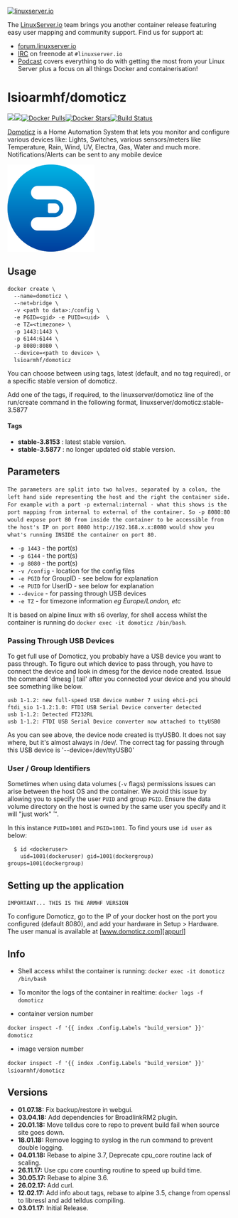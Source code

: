 [linuxserverurl]: https://linuxserver.io
[forumurl]: https://forum.linuxserver.io
[ircurl]: https://www.linuxserver.io/irc/
[podcasturl]: https://www.linuxserver.io/podcast/
[appurl]: https://www.domoticz.com
[hub]: https://hub.docker.com/r/lsioarmhf/domoticz/

[![linuxserver.io](https://raw.githubusercontent.com/linuxserver/docker-templates/master/linuxserver.io/img/linuxserver_medium.png)][linuxserverurl]

The [LinuxServer.io][linuxserverurl] team brings you another container release featuring easy user mapping and community support. Find us for support at:
* [forum.linuxserver.io][forumurl]
* [IRC][ircurl] on freenode at `#linuxserver.io`
* [Podcast][podcasturl] covers everything to do with getting the most from your Linux Server plus a focus on all things Docker and containerisation!

# lsioarmhf/domoticz
[![](https://images.microbadger.com/badges/version/lsioarmhf/domoticz.svg)](https://microbadger.com/images/lsioarmhf/domoticz "Get your own version badge on microbadger.com")[![](https://images.microbadger.com/badges/image/lsioarmhf/domoticz.svg)](https://microbadger.com/images/lsioarmhf/domoticz "Get your own image badge on microbadger.com")[![Docker Pulls](https://img.shields.io/docker/pulls/lsioarmhf/domoticz.svg)][hub][![Docker Stars](https://img.shields.io/docker/stars/lsioarmhf/domoticz.svg)][hub][![Build Status](https://ci.linuxserver.io/buildStatus/icon?job=Docker-Builders/armhf/armhf-domoticz)](https://ci.linuxserver.io/job/Docker-Builders/job/armhf/job/armhf-domoticz/)

[Domoticz][appurl] is a Home Automation System that lets you monitor and configure various devices like: Lights, Switches, various sensors/meters like Temperature, Rain, Wind, UV, Electra, Gas, Water and much more. Notifications/Alerts can be sent to any mobile device

[![domoticz](https://github.com/domoticz/domoticz/raw/master/www/images/logo.png)][appurl]

## Usage

```
docker create \
  --name=domoticz \
  --net=bridge \
  -v <path to data>:/config \
  -e PGID=<gid> -e PUID=<uid>  \
  -e TZ=<timezone> \
  -p 1443:1443 \
  -p 6144:6144 \
  -p 8080:8080 \
  --device=<path to device> \
  lsioarmhf/domoticz
```

You can choose between using tags, latest (default, and no tag required), or a specific stable version of domoticz.

Add one of the tags, if required, to the linuxserver/domoticz line of the run/create command in the following format, linuxserver/domoticz:stable-3.5877

#### Tags

+ **stable-3.8153** : latest stable version.
+ **stable-3.5877** : no longer updated old stable version.

## Parameters

`The parameters are split into two halves, separated by a colon, the left hand side representing the host and the right the container side. 
For example with a port -p external:internal - what this shows is the port mapping from internal to external of the container.
So -p 8080:80 would expose port 80 from inside the container to be accessible from the host's IP on port 8080
http://192.168.x.x:8080 would show you what's running INSIDE the container on port 80.`


* `-p 1443` - the port(s)
* `-p 6144` - the port(s)
* `-p 8080` - the port(s)
* `-v /config` - location for the config files
* `-e PGID` for GroupID - see below for explanation
* `-e PUID` for UserID - see below for explanation
* `--device` - for passing through USB devices
* `-e TZ` - for timezone information *eg Europe/London, etc*

It is based on alpine linux with s6 overlay, for shell access whilst the container is running do `docker exec -it domoticz /bin/bash`.

### Passing Through USB Devices

To get full use of Domoticz, you probably have a USB device you want to pass through. To figure out which device to pass through, you have to connect the device and look in dmesg for the device node created. Issue the command 'dmesg | tail' after you connected your device and you should see something like below.

```
usb 1-1.2: new full-speed USB device number 7 using ehci-pci
ftdi_sio 1-1.2:1.0: FTDI USB Serial Device converter detected
usb 1-1.2: Detected FT232RL
usb 1-1.2: FTDI USB Serial Device converter now attached to ttyUSB0
```

As you can see above, the device node created is ttyUSB0. It does not say where, but it's almost always in /dev/. The correct tag for passing through this USB device is '--device=/dev/ttyUSB0'

### User / Group Identifiers

Sometimes when using data volumes (`-v` flags) permissions issues can arise between the host OS and the container. We avoid this issue by allowing you to specify the user `PUID` and group `PGID`. Ensure the data volume directory on the host is owned by the same user you specify and it will "just work" ™.

In this instance `PUID=1001` and `PGID=1001`. To find yours use `id user` as below:

```
  $ id <dockeruser>
    uid=1001(dockeruser) gid=1001(dockergroup) groups=1001(dockergroup)
```

## Setting up the application
`IMPORTANT... THIS IS THE ARMHF VERSION`

To configure Domoticz, go to the IP of your docker host on the port you configured (default 8080), and add your hardware in Setup > Hardware.
The user manual is available at [www.domoticz.com][appurl]

## Info

* Shell access whilst the container is running: `docker exec -it domoticz /bin/bash`
* To monitor the logs of the container in realtime: `docker logs -f domoticz`

* container version number 

`docker inspect -f '{{ index .Config.Labels "build_version" }}' domoticz`

* image version number

`docker inspect -f '{{ index .Config.Labels "build_version" }}' lsioarmhf/domoticz`

## Versions

+ **01.07.18:** Fix backup/restore in webgui.
+ **03.04.18:** Add dependencies for BroadlinkRM2 plugin.
+ **20.01.18:** Move telldus core to repo to prevent build fail when source site goes down.
+ **18.01.18:** Remove logging to syslog in the run command to prevent double logging.
+ **04.01.18:** Rebase to alpine 3.7, Deprecate cpu_core routine lack of scaling.
+ **26.11.17:** Use cpu core counting routine to speed up build time.
+ **30.05.17:** Rebase to alpine 3.6.
+ **26.02.17:** Add curl.
+ **12.02.17:** Add info about tags, rebase to alpine 3.5, change from openssl to libressl and add telldus compiling.
+ **03.01.17:** Initial Release.
